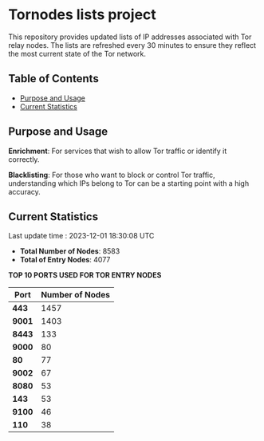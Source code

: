 # Tornodes lists project

This repository provides updated lists of IP addresses associated with Tor relay nodes. The lists are refreshed every 30 minutes to ensure they reflect the most current state of the Tor network.

## Table of Contents

- [Purpose and Usage](#purpose-and-usage)
- [Current Statistics](#current-statistics)


## Purpose and Usage

**Enrichment**: For services that wish to allow Tor traffic or identify it correctly.

**Blacklisting**: For those who want to block or control Tor traffic, understanding which IPs belong to Tor can be a starting point with a high accuracy.

## Current Statistics

Last update time : 2023-12-01 18:30:08 UTC

- **Total Number of Nodes**: 8583
- **Total of Entry Nodes**: 4077

**TOP 10 PORTS USED FOR TOR ENTRY NODES**

| **Port** | **Number of Nodes** |
|------|-----------------|
| **443**   | 1457  |
| **9001**   | 1403  |
| **8443**   | 133  |
| **9000**   | 80  |
| **80**   | 77  |
| **9002**   | 67  |
| **8080**   | 53  |
| **143**   | 53  |
| **9100**   | 46  |
| **110**   | 38  |

